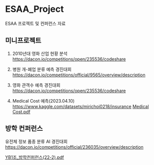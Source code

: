 # ESAA_Project
ESAA 프로젝트 및 컨퍼런스 자료

## 미니프로젝트
1. 2010년대 영화 산업 현황 분석
https://dacon.io/competitions/open/235536/codeshare

2. 병원 개-폐업 분류 예측 경진대회
https://dacon.io/competitions/official/9565/overview/description

3. 영화 관객수 예측 경진대회
https://dacon.io/competitions/open/235536/codeshare

4. Medical Cost 예측(2023.04.10)
https://www.kaggle.com/datasets/mirichoi0218/insurance
[Medical Cost.pdf](https://github.com/hyunseo318/ESAA_Project/files/11187990/1_.pdf)




## 방학 컨퍼런스

유전체 정보 품종 분류 AI 경진대회
https://dacon.io/competitions/official/236035/overview/description

[YB1조_방학컨퍼런스(22-2).pdf](https://github.com/hyunseo318/ESAA_Project/files/10571143/YB1._.22-2.pdf)
